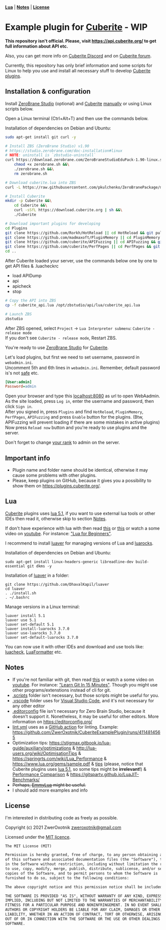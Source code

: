 **[Lua](#lua)** |
**[Notes](#notes)** |
**[License](#license)**

Example plugin for [Cuberite](https://cuberite.org/) - **WIP**
==============================================================

**This repository isn't official. Please, visit https://api.cuberite.org/ to get full information about API etc.**

Also, you can get more info on [Cuberite Discord](https://discord.gg/76w5J6M) and on [Cuberite forum](https://forum.cuberite.org/).

Currently, this repository has only brief information and some scripts for Linux to help you use and install all necessary stuff to develop [Cuberite plugins](https://api.cuberite.org/Writing-a-Cuberite-plugin.html).

Installation & configuration
----------------------------

Install [ZeroBrane Studio](https://studio.zerobrane.com/) (optional) and [Cuberite] [manually](https://api.cuberite.org/SettingUpZeroBrane.html) or using Linux scripts below.

Open a Linux terminal (Ctrl+Alt+T) and then use the commands below.

Installation of dependencies on Debian and Ubuntu:

```sh
sudo apt-get install git curl -y
```

```sh
# Install ZBS (ZeroBrane Studio) v1.90
# https://studio.zerobrane.com/doc-installation#linux
# NOTE: uninstall is `zbstudio-uninstall`
curl https://download.zerobrane.com/ZeroBraneStudioEduPack-1.90-linux.sh -o zerobrane.sh &&\
	chmod +x zerobrane.sh &&\
	./zerobrane.sh &&\
	rm zerobrane.sh

# Download cuberite.lua into ZBS
curl -L https://raw.githubusercontent.com/pkulchenko/ZeroBranePackage/master/cuberite.lua > /opt/zbstudio/packages/cuberite.lua
```

```sh
# Install Cuberite
mkdir -p Cuberite &&\
	cd Cuberite &&\
	curl -sSfL https://download.cuberite.org | sh &&\
	./Cuberite

# Download important plugins for developing
cd Plugins
git clone https://github.com/Rorkh/HotReload || cd HotReload && git pull && cd ..
git clone https://github.com/madmaxoft/PluginMemory || cd PluginMemory && git pull && cd ..
git clone https://github.com/cuberite/APIFuzzing || cd APIFuzzing && git pull && cd ..
git clone https://github.com/cuberite/PerfPages || cd PerfPages && git pull && cd ..
cd ..
```

After Cuberite loaded your server, use the commands below one by one to get API files & .luacheckrc

* load APIDump
* api
* apicheck
* stop

```sh
# Copy the API into ZBS
cp -f cuberite_api.lua /opt/zbstudio/api/lua/cuberite_api.lua

# Launch ZBS
zbstudio
```

After ZBS opened, select `Project` -> `Lua Interpreter submenu`: `Cuberite - release mode`\
If you don't see `Cuberite - release mode`, Restart ZBS.

You're ready to use [ZeroBrane Studio](https://studio.zerobrane.com/) for [Cuberite].

Let's load plugins, but first we need to set username, password in `webadmin.ini`.\
Uncomment 5th and 6th lines in `webadmin.ini`. Remember, default password is's not [safe](https://its.lafayette.edu/policies/strongpasswords/) etc.
```ini
[User:admin]
Password=admin
```

Open your browser and type this [localhost:8080](http://localhost:8080/) as url to open WebAadmin. As the site loaded, press `Log in`, enter the username and password, then click `Sign in`.\
After you signed in, press `Plugins` and find `HotReload`, `PluginMemory`, `PerfPages`, `APIFuzzing` and press `Enable` button for the plugins. (Btw, APIFuzzing will prevent loading if there are some mistakes in active plugins)\
Now press `Reload now` button and you're ready to use plugins and the server.

Don't forget to change [your rank](http://localhost:8080/webadmin/Core/Player+Ranks) to admin on the server.

Important info
--------------

* Plugin name and folder name should be identical, otherwise it may cause some problems with other plugins.
* Please, keep plugins on GitHub, because it gives you a possibility to show them on https://plugins.cuberite.org/.

Lua
---

[Cuberite] plugins uses [lua 5.1], if you want to use external lua tools or other IDEs then read it, otherwise skip to section [Notes](#notes).

If don't have experience with lua with then read [this](https://github.com/pohka/Lua-Beginners-Guide) or [this](https://stigmax.gitbook.io/lua-guide/) or watch a some video on [youtube]. For instance: ["Lua for Beginners"](https://www.youtube.com/watch?v=HDAE9OR28gY&list=PL9URkxPt-PndpZlw8m_NHh0vUBU5J-BRF).

I recommend to install [luaver] for managing versions of Lua and [luarocks].

Installation of dependencies on Debian and Ubuntu:

```shell
sudo apt-get install linux-headers-generic libreadline-dev build-essential git dkms -y
```

Installation of [luaver] in a folder:

```shell
git clone https://github.com/DhavalKapil/luaver
cd luaver
. ./install.sh
. ~/.bashrc
```

Manage versions in a Linux terminal:

```shell
luaver install 5.1
luaver use 5.1
luaver set-default 5.1
luaver install-luarocks 3.7.0
luaver use-luarocks 3.7.0
luaver set-default-luarocks 3.7.0
```

You can now use it with other IDEs and download and use tools like: [luacheck], [LuaFormatter] etc.

Notes
-----

* If you're not familiar with git, then read [this](https://web.archive.org/web/20121113215322/http://rogerdudler.github.com:80/git-guide/) or watch a some video on [youtube]. For instance: ["Learn Git In 15 Minutes"](https://www.youtube.com/watch?v=USjZcfj8yxE). Though you might use other programs/extenstions instead of cli for git.
* [.scripts](./.scripts) folder isn't necessary, but those scripts might be useful for you.
* [.vscode](./.vscode) folder uses for [Visual Studio Code](https://code.visualstudio.com/), and it's not necessary for any other editor
* [.editorconfig](./.editorconfig) file isn't necessary for Zero Brain Studio, because it doesn't support it. Nonetheless, it may be useful for other editors. More information on https://editorconfig.org/
* [lint.yml](./github/workflows/lint.yml) uses as a [GitHub action](https://github.com/features/actions) for linting. Example: https://github.com/ZwerOxotnik/CuberiteExamplePlugin/runs/4114814565
* Optimization tips: https://stigmax.gitbook.io/lua-guide/auxiliary/optimizations & http://lua-users.org/wiki/OptimisationTips & https://springrts.com/wiki/Lua_Performance & https://www.lua.org/gems/sample.pdf & [tips](https://stackoverflow.com/questions/154672/what-can-i-do-to-increase-the-performance-of-a-lua-program) (please, notice that Cuberite plugins uses [lua 5.1], so some tips might be **irrelevant!**) & [Performance Comparison](https://eklausmeier.wordpress.com/2020/05/14/performance-comparison-pallene-vs-lua-5-1-5-2-5-3-5-4-vs-c/) & https://gitspartv.github.io/LuaJIT-Benchmarks/
* ~~Perhaps, [EmmyLua](https://github.com/sumneko/lua-language-server/wiki/EmmyLua-Annotations) might be useful.~~
* I should add more examples and info

License
-------

I'm interested in distributing code as freely as possible.

Copyright (c) 2021 ZwerOxotnik <zweroxotnik@gmail.com>

Licensed under the [MIT licence](https://tldrlegal.com/license/mit-license).

```txt
The MIT License (MIT)

Permission is hereby granted, free of charge, to any person obtaining a copy
of this software and associated documentation files (the "Software"), to deal
in the Software without restriction, including without limitation the rights
to use, copy, modify, merge, publish, distribute, sublicense, and/or sell
copies of the Software, and to permit persons to whom the Software is
furnished to do so, subject to the following conditions:

The above copyright notice and this permission notice shall be included in all copies or substantial portions of the Software.

THE SOFTWARE IS PROVIDED "AS IS", WITHOUT WARRANTY OF ANY KIND, EXPRESS OR
IMPLIED, INCLUDING BUT NOT LIMITED TO THE WARRANTIES OF MERCHANTABILITY,
FITNESS FOR A PARTICULAR PURPOSE AND NONINFRINGEMENT. IN NO EVENT SHALL THE
AUTHORS OR COPYRIGHT HOLDERS BE LIABLE FOR ANY CLAIM, DAMAGES OR OTHER
LIABILITY, WHETHER IN AN ACTION OF CONTRACT, TORT OR OTHERWISE, ARISING FROM,
OUT OF OR IN CONNECTION WITH THE SOFTWARE OR THE USE OR OTHER DEALINGS IN THE
SOFTWARE.
```

[Cuberite]: https://cuberite.org/
[luaver]: https://github.com/DhavalKapil/luaver
[luarocks]: https://luarocks.org/
[lua 5.1]: https://www.lua.org/manual/5.1/
[luacheck]: https://github.com/mpeterv/luacheck
[LuaFormatter]: https://github.com/Koihik/LuaFormatter
[youtube]: https://www.youtube.com/
